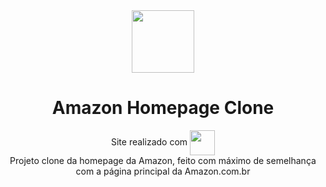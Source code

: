 <div align='center'>
  <a align='center' href="https://jpcribeiro.github.io/Burgeria/" target="blank"><img align="center" src="public/favicon.ico" height="100" /></a>
</div>

<h1 align='center'>
  Amazon Homepage Clone
</h1>

<div align="center">
  Site realizado com <img align="center" width="40" src="https://raw.githubusercontent.com/devicons/devicon/master/icons/angular/next-original.svg">
</div>

<div align="center">
  Projeto clone da homepage da Amazon, feito com máximo de semelhança com a página principal da Amazon.com.br
</div>

